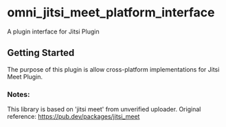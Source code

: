 # omni_jitsi_meet_platform_interface

A plugin interface for Jitsi Plugin

## Getting Started

The purpose of this plugin is allow cross-platform implementations for Jitsi Meet Plugin.


### Notes:
This library is based on 'jitsi meet' from unverified uploader.
Original reference: https://pub.dev/packages/jitsi_meet

